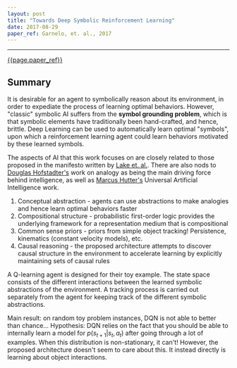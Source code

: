 ```yaml
---
layout: post
title: "Towards Deep Symbolic Reinforcement Learning"
date: 2017-08-29
paper_ref: Garnelo, et. al., 2017
---
```


<script type="text/x-mathjax-config">
MathJax.Hub.Config({
  TeX: { equationNumbers: { autoNumber: "AMS" } },
  tex2jax: {inlineMath: [['$','$'], ['\\(','\\)']]}
});
</script>

<script type="text/javascript" async
  src="https://cdn.mathjax.org/mathjax/latest/MathJax.js?config=TeX-MML-AM_CHTML">
</script> 
---

[{{page.paper_ref}}](https://arxiv.org/abs/1609.05518v2)

## Summary

It is desirable for an agent to symbolically reason about its environment, in order to expediate the process of learning optimal behaviors. However, "classic" symbolic AI suffers from the **symbol grounding problem**, which is that symbolic elements have traditionally been hand-crafted, and hence, brittle. Deep Learning can be used to automatically learn optimal "symbols", upon which a reinforcement learning agent could learn behaviors motivated by these learned symbols. 

The aspects of AI that this work focuses on are closely related to those proposed in the manifesto written by [Lake et. al.](http://pemami4911.github.io/paper-summaries/general-ai/2016/05/13/learning-to-think.html). There are also nods to [Douglas Hofstadter's](http://cogs.indiana.edu/people/profile.php?u=dughof) work on analogy as being the main driving force behind intelligence, as well as [Marcus Hutter's](http://www.hutter1.net/) Universal Artificial Intelligence work.

1. Conceptual abstraction - agents can use abstractions to make analogies and hence learn optimal behaviors faster
2. Compositional structure - probabilistic first-order logic provides the underlying framework for a representation medium that is compositional
3. Common sense priors - priors from simple object tracking! Persistence, kinematics (constant velocity models), etc.
4. Causal reasoning - the proposed architecture attempts to discover causal structure in the environment to accelerate learning by explicitly maintaining sets of causal rules

A Q-learning agent is designed for their toy example. The state space consists of the different interactions between the learned symbolic abstractions of the environment. A tracking process is carried out separately from the agent for keeping track of the different symbolic abstractions. 

Main result: on random toy problem instances, DQN is not able to better than chance... Hypothesis: DQN relies on the fact that you should be able to internally learn a model for $p(s_{t+1}|s_{t},a_{t})$ after going through a lot of examples. When this distribution is non-stationary, it can't! However, the proposed architecture doesn't seem to care about this. It instead directly is learning about object interactions.



